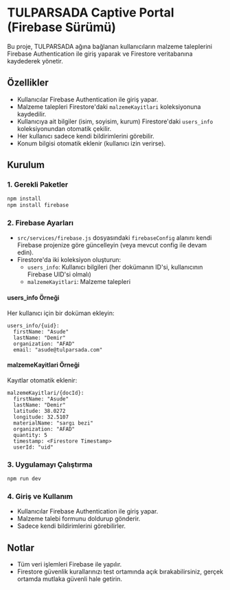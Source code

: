 # TULPARSADA Captive Portal (Firebase Sürümü)

Bu proje, TULPARSADA ağına bağlanan kullanıcıların malzeme taleplerini Firebase Authentication ile giriş yaparak ve Firestore veritabanına kaydederek yönetir.

## Özellikler
- Kullanıcılar Firebase Authentication ile giriş yapar.
- Malzeme talepleri Firestore'daki `malzemeKayitlari` koleksiyonuna kaydedilir.
- Kullanıcıya ait bilgiler (isim, soyisim, kurum) Firestore'daki `users_info` koleksiyonundan otomatik çekilir.
- Her kullanıcı sadece kendi bildirimlerini görebilir.
- Konum bilgisi otomatik eklenir (kullanıcı izin verirse).

## Kurulum

### 1. Gerekli Paketler
```bash
npm install
npm install firebase
```

### 2. Firebase Ayarları
- `src/services/firebase.js` dosyasındaki `firebaseConfig` alanını kendi Firebase projenize göre güncelleyin (veya mevcut config ile devam edin).
- Firestore'da iki koleksiyon oluşturun:
  - `users_info`: Kullanıcı bilgileri (her dokümanın ID'si, kullanıcının Firebase UID'si olmalı)
  - `malzemeKayitlari`: Malzeme talepleri

#### users_info Örneği
Her kullanıcı için bir doküman ekleyin:
```
users_info/{uid}:
  firstName: "Asude"
  lastName: "Demir"
  organization: "AFAD"
  email: "asude@tulparsada.com"
```

#### malzemeKayitlari Örneği
Kayıtlar otomatik eklenir:
```
malzemeKayitlari/{docId}:
  firstName: "Asude"
  lastName: "Demir"
  latitude: 38.0272
  longitude: 32.5107
  materialName: "sargı bezi"
  organization: "AFAD"
  quantity: 5
  timestamp: <Firestore Timestamp>
  userId: "uid"
```

### 3. Uygulamayı Çalıştırma
```bash
npm run dev
```

### 4. Giriş ve Kullanım
- Kullanıcılar Firebase Authentication ile giriş yapar.
- Malzeme talebi formunu doldurup gönderir.
- Sadece kendi bildirimlerini görebilirler.

## Notlar
- Tüm veri işlemleri Firebase ile yapılır.
- Firestore güvenlik kurallarınızı test ortamında açık bırakabilirsiniz, gerçek ortamda mutlaka güvenli hale getirin.